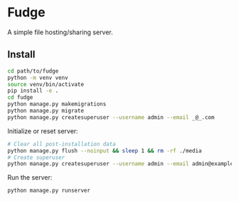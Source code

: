 # Fudge

A simple file hosting/sharing server.


## Install
```bash
cd path/to/fudge
python -m venv venv
source venv/bin/activate
pip install -e .
cd fudge
python manage.py makemigrations
python manage.py migrate
python manage.py createsuperuser --username admin --email _@_.com
```

Initialize or reset server:
```bash
# Clear all post-installation data
python manage.py flush --noinput && sleep 1 && rm -rf ./media
# Create superuser
python manage.py createsuperuser --username admin --email admin@example.com
```

Run the server:
```bash
python manage.py runserver
```
